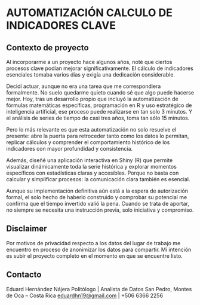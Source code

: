 
# AUTOMATIZACIÓN CALCULO DE INDICADORES CLAVE

## Contexto de proyecto

Al incorporarme a un proyecto hace algunos años, noté que ciertos procesos clave podían mejorar significativamente. 
El cálculo de indicadores esenciales tomaba varios días y exigía una dedicación considerable.

Decidí actuar, aunque no era una tarea que me correspondiera formalmente. No suelo quedarme quieto cuando sé que algo puede hacerse mejor.
Hoy, tras un desarrollo propio que incluyó la automatización de fórmulas matemáticas específicas, programación en R y uso estratégico de inteligencia artificial, 
ese proceso puede realizarse en tan solo 3 minutos. Y el análisis de series de tiempo de casi tres años, toma tan sólo 15 minutos.

Pero lo más relevante es que esta automatización no solo resuelve el presente: abre la puerta para retroceder tanto como los datos lo permitan, replicar cálculos
 y comprender el comportamiento histórico de los indicadores con mayor profundidad y consistencia.

Además, diseñé una aplicación interactiva en Shiny (R) que permite visualizar dinámicamente toda la serie histórica y explorar momentos específicos con estadísticas claras y accesibles. 
Porque no basta con calcular y simplificar procesos: la comunicación clara también es esencial.

Aunque su implementación definitiva aún está a la espera de autorización formal, el solo hecho de haberlo construido y comprobar su potencial me confirma que el tiempo
invertido valió la pena. Cuando se trata de aportar, no siempre se necesita una instrucción previa, solo iniciativa y compromiso.

## Disclaimer 

Por motivos de privacidad respecto a los datos del lugar de trabajo me encuentro en proceso de anonimizar los datos para compartir. Mi intención es subir el proyecto completo en el momento en que se encuentre listo. 

## Contacto

Eduard Hernández Nájera
Politólogo | Analista de Datos
San Pedro, Montes de Oca – Costa Rica
eduardhn19@gmail.com | +506 6366 2256



